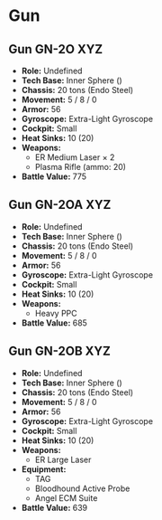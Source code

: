 # Gun
## Gun GN-2O XYZ
- **Role:** Undefined
- **Tech Base:** Inner Sphere ()
- **Chassis:** 20 tons (Endo Steel)
- **Movement:** 5 / 8 / 0
- **Armor:** 56
- **Gyroscope:** Extra-Light Gyroscope
- **Cockpit:** Small
- **Heat Sinks:** 10 (20)
- **Weapons:**
  - ER Medium Laser × 2
  - Plasma Rifle (ammo: 20)
- **Battle Value:** 775

## Gun GN-2OA XYZ
- **Role:** Undefined
- **Tech Base:** Inner Sphere ()
- **Chassis:** 20 tons (Endo Steel)
- **Movement:** 5 / 8 / 0
- **Armor:** 56
- **Gyroscope:** Extra-Light Gyroscope
- **Cockpit:** Small
- **Heat Sinks:** 10 (20)
- **Weapons:**
  - Heavy PPC
- **Battle Value:** 685

## Gun GN-2OB XYZ
- **Role:** Undefined
- **Tech Base:** Inner Sphere ()
- **Chassis:** 20 tons (Endo Steel)
- **Movement:** 5 / 8 / 0
- **Armor:** 56
- **Gyroscope:** Extra-Light Gyroscope
- **Cockpit:** Small
- **Heat Sinks:** 10 (20)
- **Weapons:**
  - ER Large Laser
- **Equipment:**
  - TAG
  - Bloodhound Active Probe
  - Angel ECM Suite
- **Battle Value:** 639

